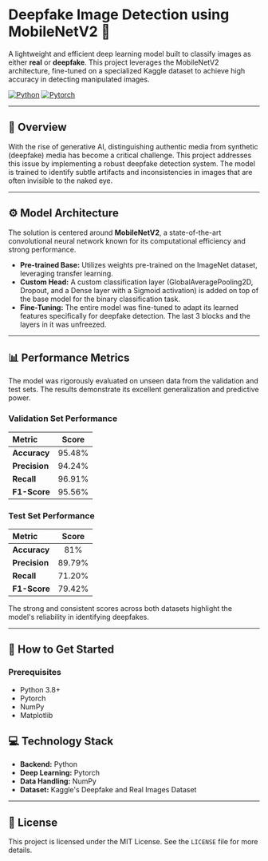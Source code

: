 
# Deepfake Image Detection using MobileNetV2 🤖

A lightweight and efficient deep learning model built to classify images as either **real** or **deepfake**. This project leverages the MobileNetV2 architecture, fine-tuned on a specialized Kaggle dataset to achieve high accuracy in detecting manipulated images.

[![Python](https://img.shields.io/badge/Python-3.8%2B-blue.svg)](https://www.python.org/downloads/)
[![Pytorch](https://img.shields.io/badge/PyTorch-2.x-red.svg?logo=pytorch&logoColor=white)](https://pytorch.org/)


---

## 📜 Overview

With the rise of generative AI, distinguishing authentic media from synthetic (deepfake) media has become a critical challenge. This project addresses this issue by implementing a robust deepfake detection system. The model is trained to identify subtle artifacts and inconsistencies in images that are often invisible to the naked eye.



---

## ⚙️ Model Architecture

The solution is centered around **MobileNetV2**, a state-of-the-art convolutional neural network known for its computational efficiency and strong performance.

* **Pre-trained Base:** Utilizes weights pre-trained on the ImageNet dataset, leveraging transfer learning.
* **Custom Head:** A custom classification layer (GlobalAveragePooling2D, Dropout, and a Dense layer with a Sigmoid activation) is added on top of the base model for the binary classification task.
* **Fine-Tuning:** The entire model was fine-tuned to adapt its learned features specifically for deepfake detection. The last 3 blocks and the layers in it was unfreezed.

---

## 📊 Performance Metrics

The model was rigorously evaluated on unseen data from the validation and test sets. The results demonstrate its excellent generalization and predictive power.

### Validation Set Performance

| Metric | Score |
| :--- | :---: |
| **Accuracy** | 95.48% |
| **Precision** | 94.24% |
| **Recall** | 96.91% |
| **F1-Score** | 95.56% |

### Test Set Performance

| Metric | Score |
| :--- | :---: |
| **Accuracy** | 81% |
| **Precision** | 89.79% |
| **Recall** | 71.20% |
| **F1-Score** | 79.42% |

The strong and consistent scores across both datasets highlight the model's reliability in identifying deepfakes.

---

## 🚀 How to Get Started

### Prerequisites

* Python 3.8+
* Pytorch
* NumPy
* Matplotlib



## 💻 Technology Stack

* **Backend:** Python
* **Deep Learning:** Pytorch
* **Data Handling:**  NumPy
* **Dataset:** Kaggle's Deepfake and Real Images Dataset

---

## 📄 License

This project is licensed under the MIT License. See the `LICENSE` file for more details.
